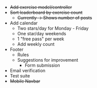 * ~~Add exercise model/controller~~
* ~~Sort leaderboard by exercise count~~
  * ~~Currently -> Shows number of posts~~
* Add calendar
  * Two stars/day for Monday - Friday
  * One star/day weekends
  * 1 "free pass" per week
  * Add weekly count
* Footer
  * Rules
  * Suggestions for improvement
    * Form submission
* Email verification
* Test suite
* ~~Mobile Navbar~~